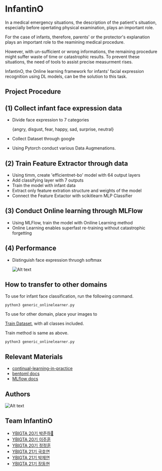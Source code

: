 
#  InfantinO
In a medical emergency situations, the description of the patient's situation, especially before opertating physical examination, plays an important role. 

For the case of infants, therefore, parents' or the protector's explanation plays an important role to the reamining medical procedure.

However, with un-sufficient or wrong informations, the remaining procedure might suffer waste of time or catastrophic results. To prevent these situations, the need of tools to assist precise measurment rises.

InfantinO, the Online learning framework for infants' facial expression recognition using DL models, can be the solution to this task.

## Project Procedure

  (1) Collect infant face expression data
  -
  - Divide face expression to 7 categories
    
    {angry, disgust, fear, happy, sad, surprise, neutral}

  - Collect Dataset through google
  - Using Pytorch conduct various Data Augmenations.


  (2) Train Feature Extractor through data
  -

  - Using timm, create 'efficientnet-bo' model with 64 output layers
  - Add classifying layer with 7 outputs
  - Train the model with infant data
  - Extract only feature extration structure and weights of the model
  - Connect the Feature Extactor with scikitlearn MLP Classifier

  (3) Conduct Online learning through MLFlow
  - 
  - Using MLFlow, train the model with Oniline Learning method
  - Online Learning enables superfast re-training without catastrophic forgetting

  (4) Performance
  -  

  - Distinguish face expression thruogh softmax

    ![Alt text](https://mania.kr/g2/data/file/humor/view_thumbnail/mania-done-1621492699_42L3K65Q_1EFA2093-02E9-420F-A0FB-EBB20B7AD657.jpg)


  
## How to transfer to other domains

To use for infant face classification, run the following command.


    python3 generic_onlinelearner.py


To use for other domain, place your images to 

[Train Dataset](https://github.com/hahajjjun/InfantinO/tree/master/modeling/src/data/online_raw), with all classes included.

Train method is same as above.

    python3 generic_onlinelearner.py
## Relevant Materials

- [continual-learning-in-practice](https://assets.amazon.science/8e/63/5bfdb1bb419491ba26ce3b219369/continual-learning-in-practice.pdf)
- [bentoml docs](https://docs.bentoml.org/en/latest/)
- [MLflow docs](https://mlflow.org/)


## Authors
![Alt text](https://cfile1.onoffmix.com/images/event/267759)
## Team InfantinO
- [YBIGTA 20기 박준하👑](https://github.com/hahajjjun)
- [YBIGTA 20기 이주훈](https://github.com/giovanlee)
- [YBIGTA 20기 정정훈](https://github.com/JugJugIE)
- [YBIGTA 21기 국호연](https://github.com/brightsky77)
- [YBIGTA 21기 박제연](https://github.com/bonapark00)
- [YBIGTA 21기 장동현](https://github.com/rroyc20)
